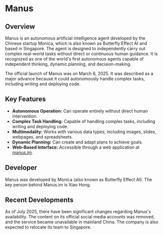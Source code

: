 # Manus

## Overview

Manus is an autonomous artificial intelligence agent developed by the Chinese startup Monica, which is also known as Butterfly Effect AI and based in Singapore. The agent is designed to independently carry out complex real-world tasks without direct or continuous human guidance. It is recognized as one of the world's first autonomous agents capable of independent thinking, dynamic planning, and decision-making.

The official launch of Manus was on March 6, 2025. It was described as a major advance because it could autonomously handle complex tasks, including writing and deploying code.

## Key Features

*   **Autonomous Operation:** Can operate entirely without direct human intervention.
*   **Complex Task Handling:** Capable of handling complex tasks, including writing and deploying code.
*   **Multimodality:** Works with various data types, including images, slides, webpages, and spreadsheets.
*   **Dynamic Planning:** Can create and adapt plans to achieve goals.
*   **Web-Based Interface:** Accessible through a web application at [manus.im](https://manus.im/).

## Developer

Manus was developed by Monica (also known as Butterfly Effect AI). The key person behind Manus.im is Xiao Hong.

## Recent Developments

As of July 2025, there have been significant changes regarding Manus's availability. The content on its official social media accounts was removed, and the service became unavailable in mainland China. The company is also expected to relocate its team to Singapore.
